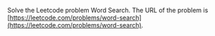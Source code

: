 Solve the Leetcode problem Word Search.
The URL of the problem is [https://leetcode.com/problems/word-search](https://leetcode.com/problems/word-search).
